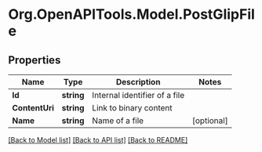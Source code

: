 
# Org.OpenAPITools.Model.PostGlipFile

## Properties

Name | Type | Description | Notes
------------ | ------------- | ------------- | -------------
**Id** | **string** | Internal identifier of a file | 
**ContentUri** | **string** | Link to binary content | 
**Name** | **string** | Name of a file | [optional] 

[[Back to Model list]](../README.md#documentation-for-models)
[[Back to API list]](../README.md#documentation-for-api-endpoints)
[[Back to README]](../README.md)

